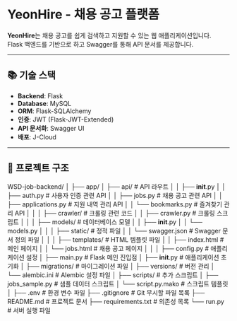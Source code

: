 # YeonHire - 채용 공고 플랫폼

**YeonHire**는 채용 공고를 쉽게 검색하고 지원할 수 있는 웹 애플리케이션입니다.  
Flask 백엔드를 기반으로 하고 Swagger를 통해 API 문서를 제공합니다.

---

## 📚 **기술 스택**

- **Backend**: Flask  
- **Database**: MySQL  
- **ORM**: Flask-SQLAlchemy  
- **인증**: JWT (Flask-JWT-Extended)  
- **API 문서화**: Swagger UI  
- **배포**: J-Cloud  

---

## 📂 **프로젝트 구조**

WSD-job-backend/
│
├── app/
│   ├── api/                 # API 라우트
│   │   ├── __init__.py
│   │   ├── auth.py          # 사용자 인증 관련 API
│   │   ├── jobs.py          # 채용 공고 관련 API
│   │   ├── applications.py  # 지원 내역 관리 API
│   │   └── bookmarks.py     # 즐겨찾기 관리 API
│   │
│   ├── crawler/             # 크롤링 관련 코드
│   │   ├── crawler.py       # 크롤링 스크립트
│   │
│   ├── models/              # 데이터베이스 모델
│   │   ├── __init__.py
│   │   └── models.py
│   │
│   ├── static/              # 정적 파일
│   │   └── swagger.json     # Swagger 문서 정의 파일
│   │
│   ├── templates/           # HTML 템플릿 파일
│   │   ├── index.html       # 메인 페이지
│   │   └── jobs.html        # 채용 공고 페이지
│   │
│   ├── config.py            # 애플리케이션 설정
│   ├── main.py              # Flask 메인 진입점
│   ├── __init__.py          # 애플리케이션 초기화
│
├── migrations/              # 마이그레이션 파일
│   ├── versions/            # 버전 관리
│   └── alembic.ini          # Alembic 설정 파일
│
├── scripts/                 # 추가 스크립트
│   ├── jobs_sample.py       # 샘플 데이터 스크립트
│   └── script.py.mako       # 스크립트 템플릿
│
├── .env                     # 환경 변수 파일
├── .gitignore               # Git 무시할 파일 목록
├── README.md                # 프로젝트 문서
├── requirements.txt         # 의존성 목록
└── run.py                   # 서버 실행 파일

